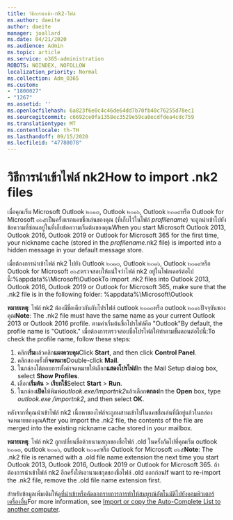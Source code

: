 ```yaml
---
title: วิธีการนำเข้า-nk2-ไฟล์
ms.author: daeite
author: daeite
manager: joallard
ms.date: 04/21/2020
ms.audience: Admin
ms.topic: article
ms.service: o365-administration
ROBOTS: NOINDEX, NOFOLLOW
localization_priority: Normal
ms.collection: Adm_O365
ms.custom:
- "1800027"
- "1267"
ms.assetid: ''
ms.openlocfilehash: 6a823f6e0c4c46de64dd7b70fb40c76255d78ec1
ms.sourcegitcommit: c6692ce0fa1358ec3529e59ca0ecdfdea4cdc759
ms.translationtype: MT
ms.contentlocale: th-TH
ms.lasthandoff: 09/15/2020
ms.locfileid: "47780078"
---
```

# <a name="how-to-import-nk2-files"></a><span data-ttu-id="341a4-102">วิธีการนำเข้าไฟล์ nk2</span><span class="sxs-lookup"><span data-stu-id="341a4-102">How to import .nk2 files</span></span> 

<span data-ttu-id="341a4-103">เมื่อคุณเริ่ม Microsoft Outlook ๒๐๑๓, Outlook ๒๐๑๖, Outlook ๒๐๑๙หรือ Outlook for Microsoft ๓๖๕เป็นครั้งแรกแคชชื่อเล่นของคุณ (ที่เก็บไว้ในไฟล์ *profilename*) จะถูกนำเข้าไปยังข้อความที่ซ่อนอยู่ในที่เก็บข้อความเริ่มต้นของคุณ</span><span class="sxs-lookup"><span data-stu-id="341a4-103">When you start Microsoft Outlook 2013, Outlook 2016, Outlook 2019 or Outlook for Microsoft 365 for the first time, your nickname cache (stored in the *profilename*.nk2 file) is imported into a hidden message in your default message store.</span></span>

<span data-ttu-id="341a4-104">เมื่อต้องการนำเข้าไฟล์ nk2 ไปยัง Outlook ๒๐๑๓, Outlook ๒๐๑๖, Outlook ๒๐๑๙หรือ Outlook for Microsoft ๓๖๕ตรวจสอบให้แน่ใจว่าไฟล์ nk2 อยู่ในโฟลเดอร์ต่อไปนี้:%appdata%\Microsoft\Outlook</span><span class="sxs-lookup"><span data-stu-id="341a4-104">To import .nk2 files into Outlook 2013, Outlook 2016, Outlook 2019 or Outlook for Microsoft 365, make sure that the .nk2 file is in the following folder: %appdata%\Microsoft\Outlook</span></span>

<span data-ttu-id="341a4-105">**หมายเหตุ**: ไฟล์ nk2 ต้องมีชื่อเดียวกันกับโปรไฟล์ outlook ๒๐๑๓หรือ outlook ๒๐๑๖ปัจจุบันของคุณ</span><span class="sxs-lookup"><span data-stu-id="341a4-105">**Note**: The .nk2 file must have the same name as your current Outlook 2013 or Outlook 2016 profile.</span></span> <span data-ttu-id="341a4-106">ตามค่าเริ่มต้นชื่อโปรไฟล์คือ "Outlook"</span><span class="sxs-lookup"><span data-stu-id="341a4-106">By default, the profile name is "Outlook."</span></span> <span data-ttu-id="341a4-107">เมื่อต้องการตรวจสอบชื่อโปรไฟล์ให้ทำตามขั้นตอนต่อไปนี้:</span><span class="sxs-lookup"><span data-stu-id="341a4-107">To check the profile name, follow these steps:</span></span> 
1. <span data-ttu-id="341a4-108">คลิก**เริ่ม**แล้วคลิก**แผงควบคุม**</span><span class="sxs-lookup"><span data-stu-id="341a4-108">Click **Start**, and then click **Control Panel**.</span></span>
2. <span data-ttu-id="341a4-109">คลิกสองครั้งที่**จดหมาย**</span><span class="sxs-lookup"><span data-stu-id="341a4-109">Double-click **Mail**.</span></span>
3. <span data-ttu-id="341a4-110">ในกล่องโต้ตอบการตั้งค่าจดหมายให้เลือก**แสดงโปรไฟล์**</span><span class="sxs-lookup"><span data-stu-id="341a4-110">In the Mail Setup dialog box, select **Show Profiles**.</span></span>
4. <span data-ttu-id="341a4-111">เลือก**เริ่มต้น**  >  **เรียกใช้**</span><span class="sxs-lookup"><span data-stu-id="341a4-111">Select **Start** > **Run**.</span></span>
5. <span data-ttu-id="341a4-112">ในกล่อง**เปิด**ให้พิมพ์*outlook.exe/Importnk2*แล้วเลือก**ตกลง**</span><span class="sxs-lookup"><span data-stu-id="341a4-112">In the **Open** box, type *outlook.exe /importnk2*, and then select **OK**.</span></span> 

<span data-ttu-id="341a4-113">หลังจากที่คุณนำเข้าไฟล์ nk2 เนื้อหาของไฟล์จะถูกผสานเข้าไปในแคชชื่อเล่นที่มีอยู่แล้วในกล่องจดหมายของคุณ</span><span class="sxs-lookup"><span data-stu-id="341a4-113">After you import the .nk2 file, the contents of the file are merged into the existing nickname cache stored in your mailbox.</span></span>

<span data-ttu-id="341a4-114">**หมายเหตุ**: ไฟล์ nk2 ถูกเปลี่ยนชื่อด้วยนามสกุลของชื่อไฟล์ .old ในครั้งถัดไปที่คุณเริ่ม outlook ๒๐๑๓, outlook ๒๐๑๖, outlook ๒๐๑๙หรือ Outlook for Microsoft ๓๖๕</span><span class="sxs-lookup"><span data-stu-id="341a4-114">**Note**: The .nk2 file is renamed with a .old file name extension the next time you start Outlook 2013, Outlook 2016, Outlook 2019 or Outlook for Microsoft 365.</span></span> <span data-ttu-id="341a4-115">ถ้าต้องการนำเข้าไฟล์ nk2 อีกครั้งให้เอานามสกุลของชื่อไฟล์ .old ออกก่อน</span><span class="sxs-lookup"><span data-stu-id="341a4-115">If want to re-import the .nk2 file, remove the .old file name extension first.</span></span>

<span data-ttu-id="341a4-116">สำหรับข้อมูลเพิ่มเติมให้ดู[ที่นำเข้าหรือคัดลอกรายการการทำให้สมบูรณ์อัตโนมัติไปยังคอมพิวเตอร์เครื่องอื่น](https://support.microsoft.com/help/2806550/how-to-import-nk2-files-into-outlook%)</span><span class="sxs-lookup"><span data-stu-id="341a4-116">For more information, see [Import or copy the Auto-Complete List to another computer](https://support.microsoft.com/help/2806550/how-to-import-nk2-files-into-outlook%).</span></span>